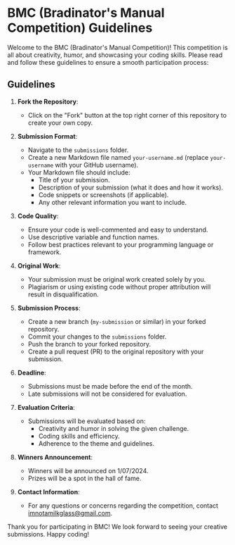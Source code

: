 # BMC (Bradinator's Manual Competition) Guidelines

Welcome to the BMC (Bradinator's Manual Competition)! This competition is all about creativity, humor, and showcasing your coding skills. Please read and follow these guidelines to ensure a smooth participation process:

## Guidelines

1. **Fork the Repository**: 
   - Click on the "Fork" button at the top right corner of this repository to create your own copy.

2. **Submission Format**:
   - Navigate to the `submissions` folder.
   - Create a new Markdown file named `your-username.md` (replace `your-username` with your GitHub username).
   - Your Markdown file should include:
     - Title of your submission.
     - Description of your submission (what it does and how it works).
     - Code snippets or screenshots (if applicable).
     - Any other relevant information you want to include.

3. **Code Quality**:
   - Ensure your code is well-commented and easy to understand.
   - Use descriptive variable and function names.
   - Follow best practices relevant to your programming language or framework.

4. **Original Work**:
   - Your submission must be original work created solely by you.
   - Plagiarism or using existing code without proper attribution will result in disqualification.

5. **Submission Process**:
   - Create a new branch (`my-submission` or similar) in your forked repository.
   - Commit your changes to the `submissions` folder.
   - Push the branch to your forked repository.
   - Create a pull request (PR) to the original repository with your submission.

6. **Deadline**:
   - Submissions must be made before the end of the month.
   - Late submissions will not be considered for evaluation.

7. **Evaluation Criteria**:
   - Submissions will be evaluated based on:
     - Creativity and humor in solving the given challenge.
     - Coding skills and efficiency.
     - Adherence to the theme and guidelines.

8. **Winners Announcement**:
   - Winners will be announced on 1/07/2024.
   - Prizes will be a spot in the hall of fame.

9. **Contact Information**:
   - For any questions or concerns regarding the competition, contact imnotamilkglass@gmail.com.

Thank you for participating in BMC! We look forward to seeing your creative submissions. Happy coding!
